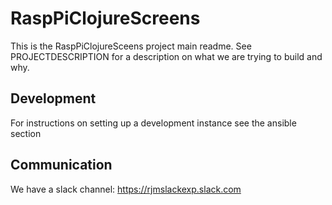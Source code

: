 # RaspPiClojureScreens

This is the RaspPiClojureSceens project main readme. See PROJECTDESCRIPTION for a description on what we are trying to build and why.

## Development

For instructions on setting up a development instance see the ansible section

## Communication

We have a slack channel: https://rjmslackexp.slack.com

